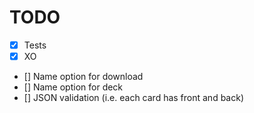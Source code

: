 # TODO
- [X] Tests
- [X] XO
- [] Name option for download
- [] Name option for deck
- [] JSON validation (i.e. each card has front and back)
